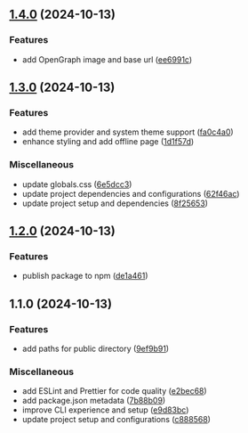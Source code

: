 

## [1.4.0](https://github.com/berlinbruno/nextjs-starter/compare/v1.3.0...v1.4.0) (2024-10-13)

### Features

* add OpenGraph image and base url ([ee6991c](https://github.com/berlinbruno/nextjs-starter/commit/ee6991c8a659651ef04465673c48ec905c0eb02e))

## [1.3.0](https://github.com/berlinbruno/nextjs-starter/compare/v1.2.0...v1.3.0) (2024-10-13)

### Features

* add theme provider and system theme support ([fa0c4a0](https://github.com/berlinbruno/nextjs-starter/commit/fa0c4a0caa21ca93448a627ac0ff2e7beedfd2ed))
* enhance styling and add offline page ([1d1f57d](https://github.com/berlinbruno/nextjs-starter/commit/1d1f57ddb7c614ef75227cc6da6c404a8e50a288))

### Miscellaneous

* update globals.css ([6e5dcc3](https://github.com/berlinbruno/nextjs-starter/commit/6e5dcc3e935bdf583c70e47e823961592fa10950))
* update project dependencies and configurations ([62f46ac](https://github.com/berlinbruno/nextjs-starter/commit/62f46ac3a8494be60018f87f49ae7b02869d74fa))
* update project setup and dependencies ([8f25653](https://github.com/berlinbruno/nextjs-starter/commit/8f256537d9ac8b073a5e10568073ec48e43792db))

## [1.2.0](https://github.com/berlinbruno/nextjs-starter/compare/v1.1.0...v1.2.0) (2024-10-13)

### Features

* publish package to npm ([de1a461](https://github.com/berlinbruno/nextjs-starter/commit/de1a4618d29368e0cfe1ea866939331c3bbb8919))

## 1.1.0 (2024-10-13)

### Features

* add paths for public directory ([9ef9b91](https://github.com/berlinbruno/nextjs-starter/commit/9ef9b91d3559a26292ff6e968af3089eddc86700))

### Miscellaneous

* add ESLint and Prettier for code quality ([e2bec68](https://github.com/berlinbruno/nextjs-starter/commit/e2bec6892dadb1284cf195e7b6b613d9fe177a9b))
* add package.json metadata ([7b88b09](https://github.com/berlinbruno/nextjs-starter/commit/7b88b095648a85e9ccbe429d855707bd7f725817))
* improve CLI experience and setup ([e9d83bc](https://github.com/berlinbruno/nextjs-starter/commit/e9d83bc8e1a8ed6f4d93c9cec23798eb7e41527a))
* update project setup and configurations ([c888568](https://github.com/berlinbruno/nextjs-starter/commit/c8885680c121234d22432ab20a226e4f705e09cd))
